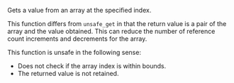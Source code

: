 Gets a value from an array at the specified index.

This function differs from `unsafe_get` in that the return value is a pair of the array and the value obtained.
This can reduce the number of reference count increments and decrements for the array.

This function is unsafe in the following sense:
* Does not check if the array index is within bounds.
* The returned value is not retained.